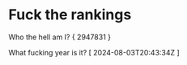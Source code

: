 # Fuck the rankings

Who the hell am I?
{ 2947831 }

What fucking year is it?
[ 2024-08-03T20:43:34Z ]
